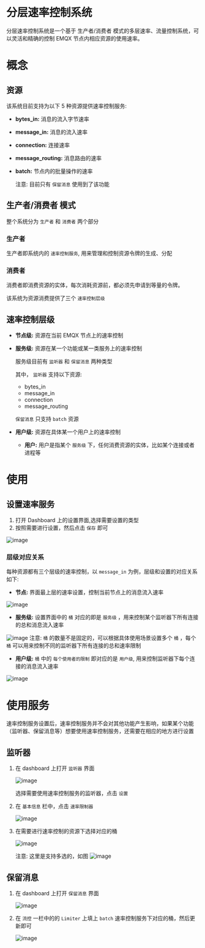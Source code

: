 
# 分层速率控制系统

分层速率控制系统是一个基于 生产者/消费者 模式的多层速率、流量控制系统，可以灵活和精确的控制 EMQX 节点内相应资源的使用速率。


<a id="org00546cf"></a>

# 概念


<a id="orgf5b4d69"></a>

## 资源

该系统目前支持为以下 5 种资源提供速率控制服务:

-   **bytes\_in:** 消息的流入字节速率
-   **message\_in:** 消息的流入速率
-   **connection:** 连接速率
-   **message\_routing:** 消息路由的速率
-   **batch:** 节点内的批量操作的速率

    注意: 目前只有 `保留消息` 使用到了该功能


<a id="org700e263"></a>

## 生产者/消费者 模式

整个系统分为 `生产者` 和 `消费者` 两个部分


<a id="org693255d"></a>

### 生产者

生产者即系统内的 `速率控制服务`, 用来管理和控制资源令牌的生成、分配


<a id="org0b1fde9"></a>

### 消费者

消费者即消费资源的实体，每次消耗资源前，都必须先申请到等量的令牌。

该系统为资源消费提供了三个 `速率控制层级`


<a id="org310b56a"></a>

## 速率控制层级

-   **节点级:** 资源在当前 EMQX 节点上的速率控制
-   **服务级:** 资源在某一个功能或某一类服务上的速率控制

    服务级目前有 `监听器` 和 `保留消息` 两种类型

    其中， `监听器` 支持以下资源:

    -   bytes\_in
    -   message\_in
    -   connection
    -   message\_routing

    `保留消息` 只支持 `batch` 资源
-   **用户级:** 资源在具体某一个用户上的速率控制
    -   **用户:** 用户是指某个 `服务级` 下，任何消费资源的实体，比如某个连接或者进程等


<a id="org66b1ab7"></a>

# 使用


<a id="org7e70e34"></a>

## 设置速率服务

1. 打开 Dashboard 上的设置界面,选择需要设置的类型
2. 按照需要进行设置，然后点击 `保存` 即可

![image](./assets/limiter_page.png)


<a id="org8e67475"></a>

### 层级对应关系

每种资源都有三个层级的速率控制，以 `message_in` 为例，层级和设置的对应关系如下:

-   **节点:** 界面最上层的速率设置，控制当前节点上的消息流入速率

![image](./assets/limiter_node_level.png)
-   **服务级:** 设置界面中的 `桶` 对应的即是 `服务级` ，用来控制某个监听器下所有连接的总和消息流入速率

![image](./assets/limiter_fun_level.png)
    注意: `桶` 的数量不是固定的，可以根据具体使用场景设置多个 `桶` ，每个 `桶` 可以用来控制不同的监听器下所有连接的总和速率限制
-   **用户级:** `桶` 中的 `每个使用者的限制` 即对应的是 `用户级`, 用来控制监听器下每个连接的消息流入速率

![image](./assets/limiter_cli_level.png)


<a id="orgc8037f1"></a>

# 使用服务

速率控制服务设置后，速率控制服务并不会对其他功能产生影响，如果某个功能（监听器、保留消息等）想要使用速率控制服务，还需要在相应的地方进行设置


<a id="org94c5efd"></a>

## 监听器

1.  在 dashboard 上打开 `监听器` 界面

    ![image](./assets/limiter_open_listener.png)

    选择需要使用速率控制服务的监听器，点击 `设置`
2.  在 `基本信息` 栏中，点击 `速率限制器`

    ![image](./assets/limiter_set_limiter_in_listener.png)

3.  在需要进行速率控制的资源下选择对应的桶

    ![image](./assets/limiter_chose_bucket.png)


    注意: 这里是支持多选的，如图
    ![image](./assets/limiter_multi_chose.png)


<a id="org1d79363"></a>

## 保留消息

1.  在 dashboard 上打开 `保留消息` 界面

    ![image](./assets/limiter_open_retain.png)

2.  在 `流控` 一栏中的的 `Limiter` 上填上 `batch` 速率控制服务下对应的桶，然后更新即可

    ![image](./assets/limiter_set_retainer_bucket.png)
